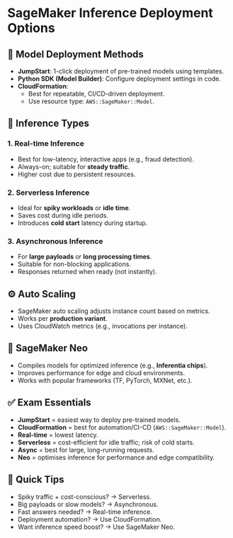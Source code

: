 # SageMaker Inference Deployment Options

## 🚀 Model Deployment Methods

- **JumpStart**: 1-click deployment of pre-trained models using templates.
- **Python SDK (Model Builder)**: Configure deployment settings in code.
- **CloudFormation**:
  - Best for repeatable, CI/CD-driven deployment.
  - Use resource type: `AWS::SageMaker::Model`.

## 🔮 Inference Types

### 1. Real-time Inference
- Best for low-latency, interactive apps (e.g., fraud detection).
- Always-on; suitable for **steady traffic**.
- Higher cost due to persistent resources.

### 2. Serverless Inference
- Ideal for **spiky workloads** or **idle time**.
- Saves cost during idle periods.
- Introduces **cold start** latency during startup.

### 3. Asynchronous Inference
- For **large payloads** or **long processing times**.
- Suitable for non-blocking applications.
- Responses returned when ready (not instantly).

## ⚙️ Auto Scaling

- SageMaker auto scaling adjusts instance count based on metrics.
- Works per **production variant**.
- Uses CloudWatch metrics (e.g., invocations per instance).

## 🧠 SageMaker Neo

- Compiles models for optimized inference (e.g., **Inferentia chips**).
- Improves performance for edge and cloud environments.
- Works with popular frameworks (TF, PyTorch, MXNet, etc.).

## ✅ Exam Essentials

- **JumpStart** = easiest way to deploy pre-trained models.
- **CloudFormation** = best for automation/CI-CD (`AWS::SageMaker::Model`).
- **Real-time** = lowest latency.
- **Serverless** = cost-efficient for idle traffic; risk of cold starts.
- **Async** = best for large, long-running requests.
- **Neo** = optimises inference for performance and edge compatibility.

## 🎯 Quick Tips

- Spiky traffic + cost-conscious? → Serverless.
- Big payloads or slow models? → Asynchronous.
- Fast answers needed? → Real-time inference.
- Deployment automation? → Use CloudFormation.
- Want inference speed boost? → Use SageMaker Neo.
